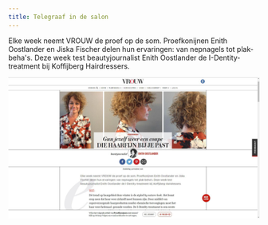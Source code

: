 ```yaml
---
title: Telegraaf in de salon
---
```



Elke week neemt VROUW de proef op de som. Proefkonijnen Enith Oostlander en Jiska Fischer delen hun ervaringen: van nepnagels tot plak-beha's. Deze week test beautyjournalist Enith Oostlander de I-Dentity-treatment bij Koffijberg Hairdressers.

[![](/uploads/versions/kapper-amsterdam-telegraaf-kapsalon---x----1920-1080x---.jpg)](https://vrouw.nl/artikel/proefkonijnen/38229/gun-jezelf-weer-een-coupe-die-haarfijn-bij-je-past)
<br>